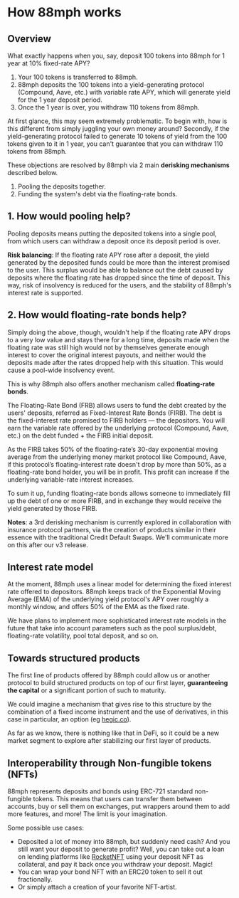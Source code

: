 # How 88mph works

## Overview

What exactly happens when you, say, deposit 100 tokens into 88mph for 1 year at 10% fixed-rate APY?

1. Your 100 tokens is transferred to 88mph.
2. 88mph deposits the 100 tokens into a yield-generating protocol (Compound, Aave, etc.) with variable rate APY, which will generate yield for the 1 year deposit period.
3. Once the 1 year is over, you withdraw 110 tokens from 88mph.

At first glance, this may seem extremely problematic. To begin with, how is this different from simply juggling your own money around? Secondly, if the yield-generating protocol failed to generate 10 tokens of yield from the 100 tokens given to it in 1 year, you can't guarantee that you can withdraw 110 tokens from 88mph.

These objections are resolved by 88mph via 2 main **derisking mechanisms** described below.

1. Pooling the deposits together.
2. Funding the system's debt via the floating-rate bonds.

## 1. How would pooling help?

Pooling deposits means putting the deposited tokens into a single pool, from which users can withdraw a deposit once its deposit period is over.

**Risk balancing**: If the floating rate APY rose after a deposit, the yield generated by the deposited funds could be more than the interest promised to the user. This surplus would be able to balance out the debt caused by deposits where the floating rate has dropped since the time of deposit. This way, risk of insolvency is reduced for the users, and the stability of 88mph's interest rate is supported.

##  2. How would floating-rate bonds help?

Simply doing the above, though, wouldn't help if the floating rate APY drops to a very low value and stays there for a long time, deposits made when the floating rate was still high would not by themselves generate enough interest to cover the original interest payouts, and neither would the deposits made after the rates dropped help with this situation. This would cause a pool-wide insolvency event.

This is why 88mph also offers another mechanism called **floating-rate bonds**. 

The Floating-Rate Bond (FRB) allows users to fund the debt created by the users' deposits, referred as Fixed-Interest Rate Bonds (FIRB). The debt is the fixed-interest rate promised to FIRB holders — the depositors. You will earn the variable rate offered by the underlying protocol (Compound, Aave, etc.) on the debt funded + the FIRB initial deposit.

As the FIRB takes 50% of the floating-rate’s 30-day exponential moving average from the underlying money market protocol like Compound, Aave, if this protocol’s floating-interest rate doesn't drop by more than 50%, as a floating-rate bond holder, you will be in profit. This profit can increase if the underlying variable-rate interest increases.

To sum it up, funding floating-rate bonds allows someone to immediately fill up the debt of one or more FIRB, and in exchange they would receive the yield generated by those FIRB.

**Notes**: a 3rd derisking mechanism is currently explored in collaboration with insurance protocol partners, via the creation of products similar in their essence with the traditional Credit Default Swaps. We'll communicate more on this after our v3 release.


## Interest rate model

At the moment, 88mph uses a linear model for determining the fixed interest rate offered to depositors. 88mph keeps track of the Exponential Moving Average (EMA) of the underlying yield protocol's APY over roughly a monthly window, and offers 50% of the EMA as the fixed rate.

We have plans to implement more sophisticated interest rate models in the future that take into account parameters such as the pool surplus/debt, floating-rate volatility, pool total deposit, and so on.

## Towards structured products

The first line of products offered by 88mph could allow us or another protocol to build structured products on top of our first layer, **guaranteeing the capital** or a significant portion of such to maturity.

We could imagine a mechanism that gives rise to this structure by the combination of a fixed income instrument and the use of derivatives, in this case in particular, an option (eg [hegic.co](https://www.hegic.co)).

As far as we know, there is nothing like that in DeFi, so it could be a new market segment to explore after stabilizing our first layer of products.

## Interoperability through Non-fungible tokens (NFTs)

88mph represents deposits and bonds using ERC-721 standard non-fungible tokens. This means that users can transfer them between accounts, buy or sell them on exchanges, put wrappers around them to add more features, and more! The limit is your imagination.

Some possible use cases:

- Deposited a lot of money into 88mph, but suddenly need cash? And you still want your deposit to generate profit? Well, you can take out a loan on lending platforms like [RocketNFT](https://medium.com/@AlexMasmej/introducing-rocket-get-a-loan-against-your-nfts-f67b1b5738f0) using your deposit NFT as collateral, and pay it back once you withdraw your deposit. Magic!
- You can wrap your bond NFT with an ERC20 token to sell it out fractionally.
- Or simply attach a creation of your favorite NFT-artist.

